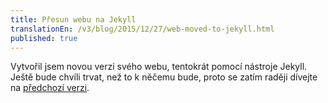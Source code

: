 ```yaml
---
title: Přesun webu na Jekyll
translationEn: /v3/blog/2015/12/27/web-moved-to-jekyll.html
published: true
---
```


Vytvořil jsem novou verzi svého webu, tentokrát pomocí nástroje Jekyll. Ještě bude chvíli trvat, než to k něčemu bude, proto se zatím raději dívejte na [předchozí verzi](/v2/index.xml).
